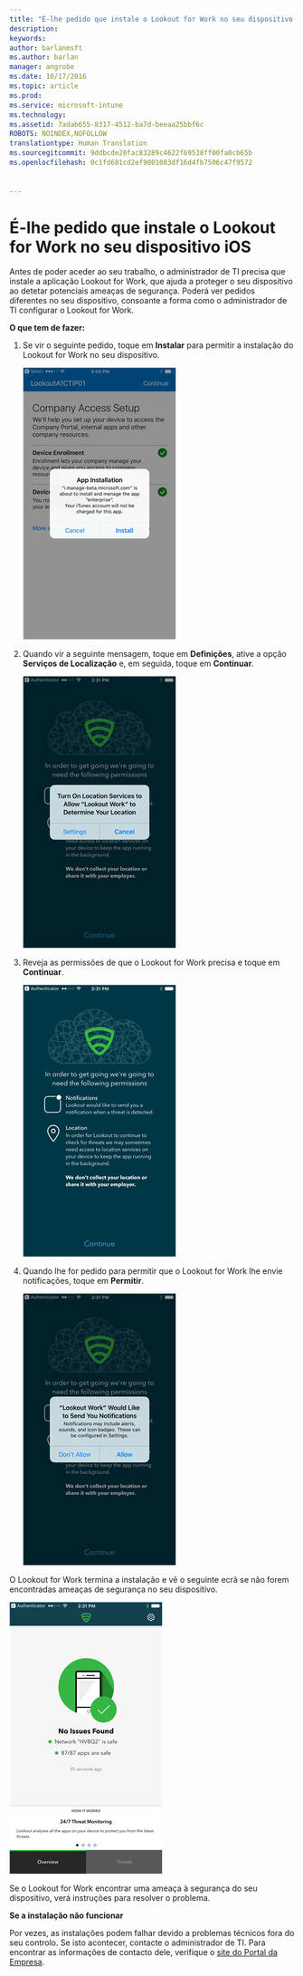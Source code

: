 ```yaml
---
title: "É-lhe pedido que instale o Lookout for Work no seu dispositivo iOS | Microsoft Intune"
description: 
keywords: 
author: barlanmsft
ms.author: barlan
manager: angrobe
ms.date: 10/17/2016
ms.topic: article
ms.prod: 
ms.service: microsoft-intune
ms.technology: 
ms.assetid: 7adab655-8317-4512-ba7d-beeaa25bbf6c
ROBOTS: NOINDEX,NOFOLLOW
translationtype: Human Translation
ms.sourcegitcommit: 9ddbcde20fac83289c4622f69538ff00fa0cb65b
ms.openlocfilehash: 0c1fd681cd2ef9001083df16d4fb7506c47f9572


---
```


# <a name="you-are-prompted-to-install-lookout-for-work-on-your-ios-device"></a>É-lhe pedido que instale o Lookout for Work no seu dispositivo iOS

Antes de poder aceder ao seu trabalho, o administrador de TI precisa que instale a aplicação Lookout for Work, que ajuda a proteger o seu dispositivo ao detetar potenciais ameaças de segurança. Poderá ver pedidos diferentes no seu dispositivo, consoante a forma como o administrador de TI configurar o Lookout for Work.

**O que tem de fazer:**

1.  Se vir o seguinte pedido, toque em **Instalar** para permitir a instalação do Lookout for Work no seu dispositivo.

    ![Toque em Instalar para instalar o Lookout for Work](./media/ios-lfw-install-app-request.png)

2. Quando vir a seguinte mensagem, toque em **Definições**, ative a opção **Serviços de Localização** e, em seguida, toque em **Continuar**.

    ![Toque em Definições e, em seguida, em Serviços de Localização](./media/ios-lfw-allow-location-services.png)

3. Reveja as permissões de que o Lookout for Work precisa e toque em **Continuar**.

    ![está agora ligado ao Lookout for Work](./media/ios-lfw-permissions-lookout-needs.png)

4. Quando lhe for pedido para permitir que o Lookout for Work lhe envie notificações, toque em **Permitir**.

    ![Toque em Definições e, em seguida, em Serviços de Localização](./media/ios-lfw-allow-notifications.png)

    
O Lookout for Work termina a instalação e vê o seguinte ecrã se não forem encontradas ameaças de segurança no seu dispositivo.

![O Lookout for Work não encontrou ameaças de segurança](./media/ios-lfw-no-threats-found.png)

Se o Lookout for Work encontrar uma ameaça à segurança do seu dispositivo, verá instruções para resolver o problema.

**Se a instalação não funcionar**

Por vezes, as instalações podem falhar devido a problemas técnicos fora do seu controlo. Se isto acontecer, contacte o administrador de TI. Para encontrar as informações de contacto dele, verifique o [site do Portal da Empresa](http://portal.manage.microsoft.com).




<!--HONumber=Nov16_HO1-->


